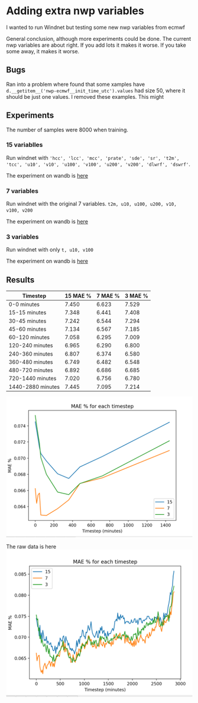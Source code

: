 # Adding extra nwp variables

I wanted to run Windnet but testing some new nwp variables from ecmwf

General conclusion, although more experiments could be done.
The current nwp variables are about right.
If you add lots it makes it worse.
If you take some away, it makes it worse.

## Bugs

Ran into a problem where found that some xamples have
`d.__getitem__('nwp-ecmwf__init_time_utc').values` had size 50, where it should be just one values. I removed these examples. This might

## Experiments

The number of samples were 8000 when training.

### 15 variablles
Run windnet with `'hcc', 'lcc', 'mcc', 'prate', 'sde', 'sr', 't2m', 'tcc', 'u10',
       'v10', 'u100', 'v100', 'u200', 'v200', 'dlwrf', 'dswrf'`.

The experiment on wandb is [here](https://wandb.ai/openclimatefix/india/runs/k91rdffo)

### 7 variables
Run windnet with the original 7 variables.
`t2m, u10, u100, u200, v10, v100, v200  `

The experiment on wandb is [here](https://wandb.ai/openclimatefix/india/runs/miszfep5)

### 3 variables
Run windnet with only `t, u10, v100`

The experiment on wandb is [here](https://wandb.ai/openclimatefix/india/runs/22v3a39g)

## Results

| Timestep | 15 MAE % | 7 MAE % | 3 MAE % |
| --- | --- | --- | --- |
| 0-0 minutes | 7.450 | 6.623 | 7.529 |
| 15-15 minutes | 7.348 | 6.441 | 7.408 |
| 30-45 minutes | 7.242 | 6.544 | 7.294 |
| 45-60 minutes | 7.134 | 6.567 | 7.185 |
| 60-120 minutes | 7.058 | 6.295 | 7.009 |
| 120-240 minutes | 6.965 | 6.290 | 6.800 |
| 240-360 minutes | 6.807 | 6.374 | 6.580 |
| 360-480 minutes | 6.749 | 6.482 | 6.548 |
| 480-720 minutes | 6.892 | 6.686 | 6.685 |
| 720-1440 minutes | 7.020 | 6.756 | 6.780 |
| 1440-2880 minutes | 7.445 | 7.095 | 7.214 |

![](mae_steps_grouped.png "mae_steps")

The raw data is here
![](mae_steps.png "mae_steps")
